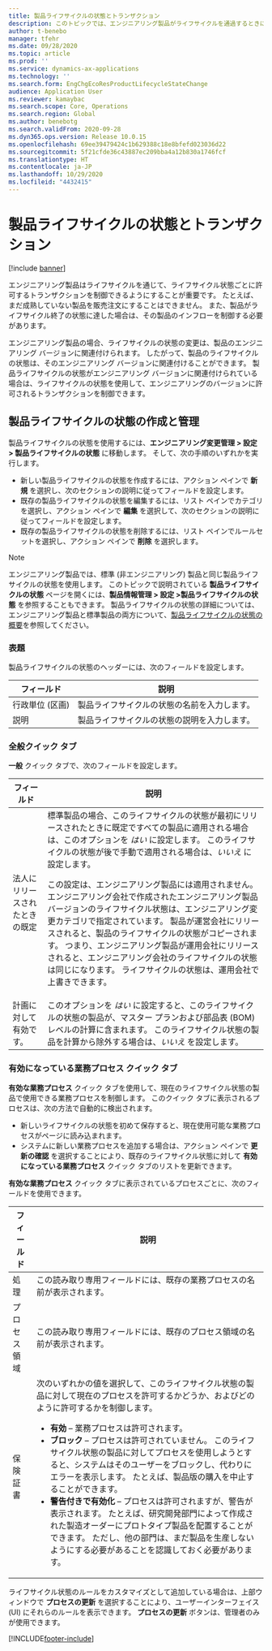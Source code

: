 ```yaml
---
title: 製品ライフサイクルの状態とトランザクション
description: このトピックでは、エンジニアリング製品がライフサイクルを通過するときに、ライフサイクル状態ごとに許可されるトランザクションを制御する方法について説明します。
author: t-benebo
manager: tfehr
ms.date: 09/28/2020
ms.topic: article
ms.prod: ''
ms.service: dynamics-ax-applications
ms.technology: ''
ms.search.form: EngChgEcoResProductLifecycleStateChange
audience: Application User
ms.reviewer: kamaybac
ms.search.scope: Core, Operations
ms.search.region: Global
ms.author: benebotg
ms.search.validFrom: 2020-09-28
ms.dyn365.ops.version: Release 10.0.15
ms.openlocfilehash: 69ee39479424c1b629388c18e8bfefd023036d22
ms.sourcegitcommit: 5f21cfde36c43887ec209bba4a12b830a1746fcf
ms.translationtype: HT
ms.contentlocale: ja-JP
ms.lasthandoff: 10/29/2020
ms.locfileid: "4432415"
---
```

# <a name="product-lifecycle-states-and-transactions"></a>製品ライフサイクルの状態とトランザクション

[!include [banner](../includes/banner.md)]

エンジニアリング製品はライフサイクルを通じて、ライフサイクル状態ごとに許可するトランザクションを制御できるようにすることが重要です。 たとえば、まだ成熟していない製品を販売注文にすることはできません。 また、製品がライフサイクル終了の状態に達した場合は、その製品のインフローを制御する必要があります。

エンジニアリング製品の場合、ライフサイクルの状態の変更は、製品のエンジニアリング バージョンに関連付けられます。 したがって、製品のライフサイクルの状態は、そのエンジニアリング バージョンに関連付けることができます。 製品ライフサイクルの状態がエンジニアリング バージョンに関連付けられている場合は、ライフサイクルの状態を使用して、エンジニアリングのバージョンに許可されるトランザクションを制御できます。

## <a name="create-and-manage-product-lifecycle-states"></a>製品ライフサイクルの状態の作成と管理

製品ライフサイクルの状態を使用するには、**エンジニアリング変更管理 \> 設定 \> 製品ライフサイクルの状態** に移動します。 そして、次の手順のいずれかを実行します。

- 新しい製品ライフサイクルの状態を作成するには、アクション ペインで **新規** を選択し、次のセクションの説明に従ってフィールドを設定します。
- 既存の製品ライフサイクルの状態を編集するには、リスト ペインでカテゴリを選択し、アクション ペインで **編集** を選択して、次のセクションの説明に従ってフィールドを設定します。
- 既存の製品ライフサイクルの状態を削除するには、リスト ペインでルールセットを選択し、アクション ペインで **削除** を選択します。

> [!NOTE]
> エンジニアリング製品では、標準 (非エンジニアリング) 製品と同じ製品ライフサイクルの状態を使用します。 このトピックで説明されている **製品ライフサイクルの状態** ページを開くには、**製品情報管理 \> 設定 \>製品ライフサイクルの状態** を参照することもできます。 製品ライフサイクルの状態の詳細については、エンジニアリング製品と標準製品の両方について、[製品ライフサイクルの状態の概要](../pim/product-lifecycle.md)を参照してください。

### <a name="header"></a>表題

製品ライフサイクルの状態のヘッダーには、次のフィールドを設定します。

| フィールド | 説明 |
|---|---|
| 行政単位 (区画) | 製品ライフサイクルの状態の名前を入力します。 |
| 説明 | 製品ライフサイクルの状態の説明を入力します。 |

### <a name="general-fasttab"></a>全般クイック タブ

**一般** クイック タブで、次のフィールドを設定します。

| フィールド | 説明 |
|---|---|
| 法人にリリースされたときの既定 | 標準製品の場合、このライフサイクルの状態が最初にリリースされたときに既定ですべての製品に適用される場合は、このオプションを *はい* に設定します。 このライフサイクルの状態が後で手動で適用される場合は、*いいえ* に設定します。<p>この設定は、エンジニアリング製品には適用されません。 エンジニアリング会社で作成されたエンジニアリング製品バージョンのライフサイクル状態は、エンジニアリング変更カテゴリで指定されています。 製品が運営会社にリリースされると、製品のライフサイクルの状態がコピーされます。 つまり、エンジニアリング製品が運用会社にリリースされると、エンジニアリング会社のライフサイクルの状態は同じになります。 ライフサイクルの状態は、運用会社で上書きできます。</p> |
| 計画に対して有効です。 | このオプションを *はい* に設定すると、このライフサイクルの状態の製品が、マスター プランおよび部品表 (BOM) レベルの計算に含まれます。 このライフサイクル状態の製品を計算から除外する場合は、*いいえ* を設定します。 |

### <a name="enabled-business-processes-fasttab"></a>有効になっている業務プロセス クイック タブ

**有効な業務プロセス** クイック タブを使用して、現在のライフサイクル状態の製品で使用できる業務プロセスを制御します。 このクイック タブに表示されるプロセスは、次の方法で自動的に検出されます。

- 新しいライフサイクルの状態を初めて保存すると、現在使用可能な業務プロセスがページに読み込まれます。
- システムに新しい業務プロセスを追加する場合は、アクション ペインで **更新の確認** を選択することにより、既存のライフサイクル状態に対して **有効になっている業務プロセス** クイック タブのリストを更新できます。

**有効な業務プロセス** クイック タブに表示されているプロセスごとに、次のフィールドを使用できます。

| フィールド | 説明 |
|---|---|
| 処理 | この読み取り専用フィールドには、既存の業務プロセスの名前が表示されます。 |
| プロセス領域 | この読み取り専用フィールドには、既存のプロセス領域の名前が表示されます。 |
| 保険証書 | 次のいずれかの値を選択して、このライフサイクル状態の製品に対して現在のプロセスを許可するかどうか、およびどのように許可するかを制御します。<ul><li>**有効** – 業務プロセスは許可されます。</li><li>**ブロック** – プロセスは許可されていません。 このライフサイクル状態の製品に対してプロセスを使用しようとすると、システムはそのユーザーをブロックし、代わりにエラーを表示します。 たとえば、製品版の購入を中止することができます。</li><li>**警告付きで有効化** – プロセスは許可されますが、警告が表示されます。 たとえば、研究開発部門によって作成された製造オーダーにプロトタイプ製品を配置することができます。 ただし、他の部門は、まだ製品を生産しないようにする必要があることを認識しておく必要があります。</li></ul> |

ライフサイクル状態のルールをカスタマイズとして追加している場合は、上部ウィンドウで **プロセスの更新** を選択することにより、ユーザーインターフェイス (UI) にそれらのルールを表示できます。 **プロセスの更新** ボタンは、管理者のみが使用できます。


[!INCLUDE[footer-include](../../includes/footer-banner.md)]